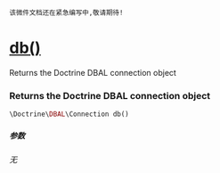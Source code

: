     该微件文档还在紧急编写中,敬请期待!
[db()](http://twinh.github.com/widget/api/db)
=============================================

Returns the Doctrine DBAL connection object

### Returns the Doctrine DBAL connection object
```php
\Doctrine\DBAL\Connection db()
```

##### 参数
*无*

